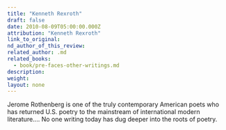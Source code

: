 ```yaml
---
title: "Kenneth Rexroth"
draft: false
date: 2010-08-09T05:00:00.000Z
attribution: "Kenneth Rexroth"
link_to_original:
nd_author_of_this_review:
related_author: .md
related_books:
  - book/pre-faces-other-writings.md
description:
weight:
layout: none
---
```

Jerome Rothenberg is one of the truly contemporary American poets who has returned U.S. poetry to the mainstream of international modern literature.... No one writing today has dug deeper into the roots of poetry.

